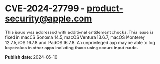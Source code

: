 # CVE-2024-27799 - product-security@apple.com

This issue was addressed with additional entitlement checks. This issue is fixed in macOS Sonoma 14.5, macOS Ventura 13.6.7, macOS Monterey 12.7.5, iOS 16.7.8 and iPadOS 16.7.8. An unprivileged app may be able to log keystrokes in other apps including those using secure input mode.

**Publish date:** 2024-06-10
